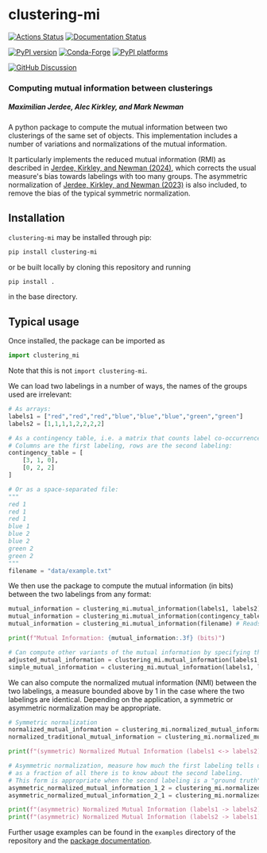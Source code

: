 # clustering-mi

[![Actions Status][actions-badge]][actions-link]
[![Documentation Status][rtd-badge]][rtd-link]

[![PyPI version][pypi-version]][pypi-link]
[![Conda-Forge][conda-badge]][conda-link]
[![PyPI platforms][pypi-platforms]][pypi-link]

[![GitHub Discussion][github-discussions-badge]][github-discussions-link]

<!-- SPHINX-START -->

<!-- prettier-ignore-start -->
[actions-badge]:            https://github.com/maxjerdee/clustering-mi/workflows/CI/badge.svg
[actions-link]:             https://github.com/maxjerdee/clustering-mi/actions
[conda-badge]:              https://img.shields.io/conda/vn/conda-forge/clustering-mi
[conda-link]:               https://github.com/conda-forge/clustering-mi-feedstock
[github-discussions-badge]: https://img.shields.io/static/v1?label=Discussions&message=Ask&color=blue&logo=github
[github-discussions-link]:  https://github.com/maxjerdee/clustering-mi/discussions
[pypi-link]:                https://pypi.org/project/clustering-mi/
[pypi-platforms]:           https://img.shields.io/pypi/pyversions/clustering-mi
[pypi-version]:             https://img.shields.io/pypi/v/clustering-mi
[rtd-badge]:                https://readthedocs.org/projects/clustering-mi/badge/?version=latest
[rtd-link]:                 https://clustering-mi.readthedocs.io/en/latest/?badge=latest

<!-- prettier-ignore-end -->


### Computing mutual information between clusterings

##### Maximilian Jerdee, Alec Kirkley, and Mark Newman

A python package to compute the mutual information between two clusterings of the same set of objects. This implementation includes a number of variations and normalizations of the mutual information.

It particularly implements the reduced mutual information (RMI) as described in [Jerdee, Kirkley, and Newman (2024)](https://arxiv.org/pdf/2405.05393), which corrects the usual measure's bias towards labelings with too many groups. The asymmetric normalization of [Jerdee, Kirkley, and Newman (2023)](https://arxiv.org/abs/2307.01282) is also included, to remove the bias of the typical symmetric normalization. 


## Installation

`clustering-mi` may be installed through pip:

```bash
pip install clustering-mi
```

or be built locally by cloning this repository and running

```bash
pip install .
```

in the base directory.

## Typical usage

Once installed, the package can be imported as

```python
import clustering_mi
```

Note that this is not `import clustering-mi`.

We can load two labelings in a number of ways, the names of the groups used are irrelevant:

```python
# As arrays:
labels1 = ["red","red","red","blue","blue","blue","green","green"]
labels2 = [1,1,1,1,2,2,2,2]

# As a contingency table, i.e. a matrix that counts label co-occurrences.
# Columns are the first labeling, rows are the second labeling:
contingency_table = [
    [3, 1, 0],
    [0, 2, 2]
]

# Or as a space-separated file:
"""
red 1
red 1
red 1
blue 1
blue 2
blue 2
green 2
green 2
"""
filename = "data/example.txt"
```

We then use the package to compute the mutual information (in bits) between the two labelings from any format:

```python
mutual_information = clustering_mi.mutual_information(labels1, labels2) # Defaults to the reduced mutual information (RMI)
mutual_information = clustering_mi.mutual_information(contingency_table) # Reads the contingency table
mutual_information = clustering_mi.mutual_information(filename) # Reads the file

print(f"Mutual Information: {mutual_information:.3f} (bits)")

# Can compute other variants of the mutual information by specifying the type parameter.
adjusted_mutual_information = clustering_mi.mutual_information(labels1, labels2, variation="adjusted") # Correcting for chance
simple_mutual_information = clustering_mi.mutual_information(labels1, labels2, variation="traditional") # Traditional mutual information

```

We can also compute the normalized mutual information (NMI) between the two labelings, a measure bounded above by 1 in the case where the two labelings are identical. Depending on the application, a symmetric or asymmetric normalization may be appropriate.

```python
# Symmetric normalization
normalized_mutual_information = clustering_mi.normalized_mutual_information(labels1, labels2, normalization="mean")
normalized_traditional_mutual_information = clustering_mi.normalized_mutual_information(labels1, labels2, variation="traditional", normalization="mean")

print(f"(symmetric) Normalized Mutual Information (labels1 <-> labels2): {normalized_mutual_information:.3f}")

# Asymmetric normalization, measure how much the first labeling tells us about the second, 
# as a fraction of all there is to know about the second labeling.
# This form is appropriate when the second labeling is a "ground truth" and the first is a prediction.
asymmetric_normalized_mutual_information_1_2 = clustering_mi.normalized_mutual_information(labels1, labels2, normalization="second")
asymmetric_normalized_mutual_information_2_1 = clustering_mi.normalized_mutual_information(labels1, labels2, normalization="first")

print(f"(asymmetric) Normalized Mutual Information (labels1 -> labels2): {asymmetric_normalized_mutual_information_1_2:.3f}")
print(f"(asymmetric) Normalized Mutual Information (labels2 -> labels1): {asymmetric_normalized_mutual_information_2_1:.3f}")
```

Further usage examples can be found in the `examples` directory of the
repository and the [package documentation][rtd-link].
